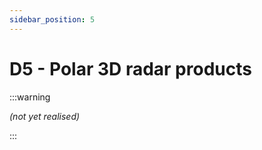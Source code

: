 ```yaml
---
sidebar_position: 5
---
```


# D5 - Polar 3D radar products

:::warning

*(not yet realised)*

:::